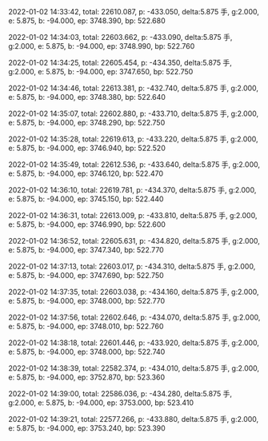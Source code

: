2022-01-02 14:33:42, total: 22610.087, p: -433.050, delta:5.875 手, g:2.000, e: 5.875, b: -94.000, ep: 3748.390, bp: 522.680

2022-01-02 14:34:03, total: 22603.662, p: -433.090, delta:5.875 手, g:2.000, e: 5.875, b: -94.000, ep: 3748.990, bp: 522.760

2022-01-02 14:34:25, total: 22605.454, p: -434.350, delta:5.875 手, g:2.000, e: 5.875, b: -94.000, ep: 3747.650, bp: 522.750

2022-01-02 14:34:46, total: 22613.381, p: -432.740, delta:5.875 手, g:2.000, e: 5.875, b: -94.000, ep: 3748.380, bp: 522.640

2022-01-02 14:35:07, total: 22602.880, p: -433.710, delta:5.875 手, g:2.000, e: 5.875, b: -94.000, ep: 3748.290, bp: 522.750

2022-01-02 14:35:28, total: 22619.613, p: -433.220, delta:5.875 手, g:2.000, e: 5.875, b: -94.000, ep: 3746.940, bp: 522.520

2022-01-02 14:35:49, total: 22612.536, p: -433.640, delta:5.875 手, g:2.000, e: 5.875, b: -94.000, ep: 3746.120, bp: 522.470

2022-01-02 14:36:10, total: 22619.781, p: -434.370, delta:5.875 手, g:2.000, e: 5.875, b: -94.000, ep: 3745.150, bp: 522.440

2022-01-02 14:36:31, total: 22613.009, p: -433.810, delta:5.875 手, g:2.000, e: 5.875, b: -94.000, ep: 3746.990, bp: 522.600

2022-01-02 14:36:52, total: 22605.631, p: -434.820, delta:5.875 手, g:2.000, e: 5.875, b: -94.000, ep: 3747.340, bp: 522.770

2022-01-02 14:37:13, total: 22603.017, p: -434.310, delta:5.875 手, g:2.000, e: 5.875, b: -94.000, ep: 3747.690, bp: 522.750

2022-01-02 14:37:35, total: 22603.038, p: -434.160, delta:5.875 手, g:2.000, e: 5.875, b: -94.000, ep: 3748.000, bp: 522.770

2022-01-02 14:37:56, total: 22602.646, p: -434.070, delta:5.875 手, g:2.000, e: 5.875, b: -94.000, ep: 3748.010, bp: 522.760

2022-01-02 14:38:18, total: 22601.446, p: -433.920, delta:5.875 手, g:2.000, e: 5.875, b: -94.000, ep: 3748.000, bp: 522.740

2022-01-02 14:38:39, total: 22582.374, p: -434.010, delta:5.875 手, g:2.000, e: 5.875, b: -94.000, ep: 3752.870, bp: 523.360

2022-01-02 14:39:00, total: 22586.036, p: -434.280, delta:5.875 手, g:2.000, e: 5.875, b: -94.000, ep: 3753.000, bp: 523.410

2022-01-02 14:39:21, total: 22577.266, p: -433.880, delta:5.875 手, g:2.000, e: 5.875, b: -94.000, ep: 3753.240, bp: 523.390